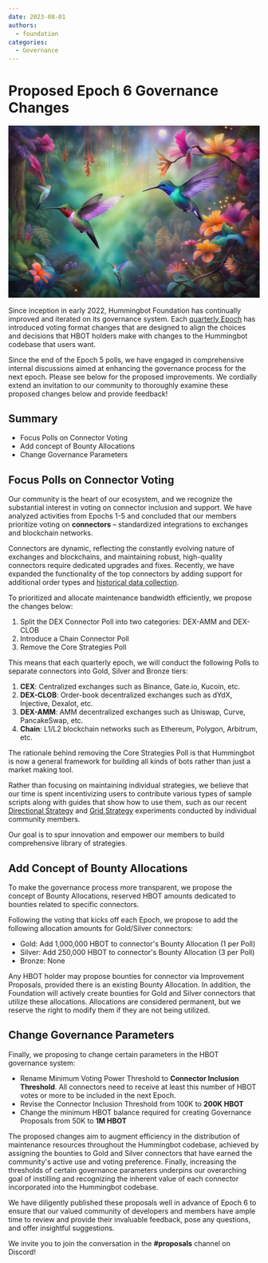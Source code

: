 ```yaml
---
date: 2023-08-01
authors:
  - foundation
categories:
  - Governance
---
```


# Proposed Epoch 6 Governance Changes

![](./hummingbirds.png)

Since inception in early 2022, Hummingbot Foundation has continually improved and iterated on its governance system. Each [quarterly Epoch](/governance/epochs) has introduced voting format changes that are designed to align the choices and decisions that HBOT holders make with changes to the Hummingbot codebase that users want.

Since the end of the Epoch 5 polls, we have engaged in comprehensive internal discussions aimed at enhancing the governance process for the next epoch. Please see below for the proposed improvements. We cordially extend an invitation to our community to thoroughly examine these proposed changes below and provide feedback!

<!-- more -->

## Summary

* Focus Polls on Connector Voting
* Add concept of Bounty Allocations
* Change Governance Parameters

## Focus Polls on Connector Voting

Our community is the heart of our ecosystem, and we recognize the substantial interest in voting on connector inclusion and support. We have analyzed activities from Epochs 1-5 and concluded that our members prioritize voting on **connectors** – standardized integrations to exchanges and blockchain networks.

Connectors are dynamic, reflecting the constantly evolving nature of exchanges and blockchains, and maintaining robust, high-quality connectors require dedicated upgrades and fixes. Recently, we have expanded the functionality of the top connectors by adding support for additional order types and [historical data collection](/scripts/candles-feed/).

To prioritized and allocate maintenance bandwidth efficiently, we propose the changes below:

1. Split the DEX Connector Poll into two categories: DEX-AMM and DEX-CLOB
2. Introduce a Chain Connector Poll
3. Remove the Core Strategies Poll

This means that each quarterly epoch, we will conduct the following Polls to separate connectors into Gold, Silver and Bronze tiers:

1. **CEX**: Centralized exchanges such as Binance, Gate.io, Kucoin, etc.
2. **DEX-CLOB**: Order-book decentralized exchanges such as dYdX, Injective, Dexalot, etc.
3. **DEX-AMM**: AMM decentralized exchanges such as Uniswap, Curve, PancakeSwap, etc.
4. **Chain**: L1/L2 blockchain networks such as Ethereum, Polygon, Arbitrum, etc.

The rationale behind removing the Core Strategies Poll is that Hummingbot is now a general framework for building all kinds of bots rather than just a market making tool.

Rather than focusing on maintaining individual strategies, we believe that our time is spent incentivizing users to contribute various types of sample scripts along with guides that show how to use them, such as our recent [Directional Strategy](https://www.youtube.com/watch?v=UX0ChdWV7uc) and [Grid Strategy](https://www.youtube.com/watch?v=1j81gP2ToCE) experiments conducted by individual community members.

Our goal is to spur innovation and empower our members to build comprehensive library of strategies.

## Add Concept of Bounty Allocations

To make the governance process more transparent, we propose the concept of Bounty Allocations, reserved HBOT amounts dedicated to bounties related to specific connectors.

Following the voting that kicks off each Epoch, we propose to add the following allocation amounts for Gold/Silver connectors:

* Gold: Add 1,000,000 HBOT to connector's Bounty Allocation (1 per Poll)
* Silver: Add 250,000 HBOT to connector's Bounty Allocation (3 per Poll)
* Bronze: None

Any HBOT holder may propose bounties for connector via Improvement Proposals, provided there is an existing Bounty Allocation. In addition, the Foundation will actively create bounties for Gold and Silver connectors that utilize these allocations. Allocations are considered permanent, but we reserve the right to modify them if they are not being utilized.

## Change Governance Parameters

Finally, we proposing to change certain parameters in the HBOT governance system:

* Rename Minimum Voting Power Threshold to **Connector Inclusion Threshold**. All connectors need to receive at least this number of HBOT votes or more to be included in the next Epoch.
* Revise the Connector Inclusion Threshold from 100K to **200K HBOT**
* Change the minimum HBOT balance required for creating Governance Proposals from 50K to **1M HBOT**

The proposed changes aim to augment efficiency in the distribution of maintenance resources throughout the Hummingbot codebase, achieved by assigning the bounties to Gold and Silver connectors that have earned the community's active use and voting preference. Finally, increasing the thresholds of certain governance parameters underpins our overarching goal of instilling and recognizing the inherent value of each connector incorporated into the Hummingbot codebase.

We have diligently published these proposals well in advance of Epoch 6 to ensure that our valued community of developers and members have ample time to review and provide their invaluable feedback, pose any questions, and offer insightful suggestions.

We invite you to join the conversation in the **#proposals** channel on Discord!
